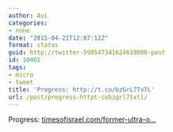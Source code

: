 ```yaml
---
author: Avi
categories:
- none
date: "2015-04-21T12:07:12Z"
format: status
guid: http://twitter-590547341624619008-post
id: 10401
tags:
- micro
- tweet
title: 'Progress: http://t.co/bzGrL7TxTL'
url: /post/progress-httpt-cobzgrl7txtl/
---
```

Progress: [timesofisrael.com/former-ultra-o…](http://www.timesofisrael.com/former-ultra-orthodox-sue-over-poor-education/)